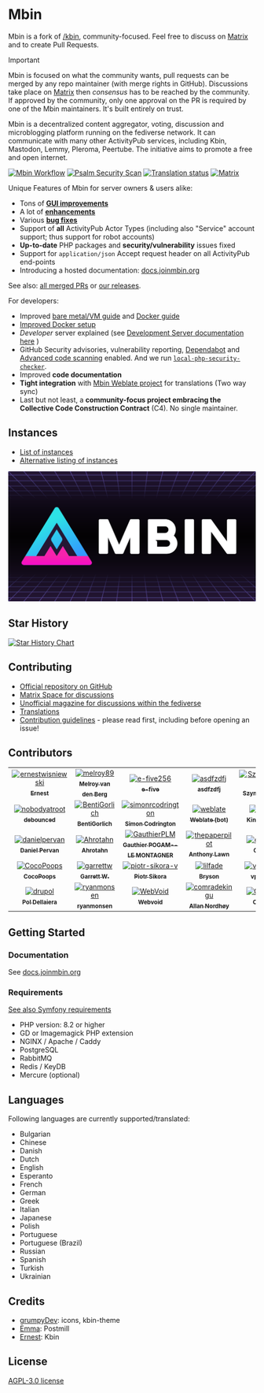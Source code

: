 # Mbin

Mbin is a fork of [/kbin](https://codeberg.org/Kbin/kbin-core), community-focused. Feel free to discuss on [Matrix](https://matrix.to/#/#mbin:melroy.org) and to create Pull Requests.

> [!Important]
> Mbin is focused on what the community wants, pull requests can be merged by any repo maintainer (with merge rights in GitHub). Discussions take place on [Matrix](https://matrix.to/#/#mbin:melroy.org) then _consensus_ has to be reached by the community. If approved by the community, only one approval on the PR is required by one of the Mbin maintainers. It's built entirely on trust.

Mbin is a decentralized content aggregator, voting, discussion and microblogging platform running on the fediverse network. It can
communicate with many other ActivityPub services, including Kbin, Mastodon, Lemmy, Pleroma, Peertube. The initiative aims to
promote a free and open internet.

[![Mbin Workflow](https://github.com/MbinOrg/mbin/actions/workflows/action.yaml/badge.svg?branch=main)](https://github.com/MbinOrg/mbin/actions/workflows/action.yaml?query=branch%3Amain)
[![Psalm Security Scan](https://github.com/MbinOrg/mbin/actions/workflows/psalm.yml/badge.svg?branch=main)](https://github.com/MbinOrg/mbin/actions/workflows/psalm.yml?query=branch%3Amain)
[![Translation status](https://hosted.weblate.org/widgets/mbin/-/svg-badge.svg)](https://hosted.weblate.org/engage/mbin/)
[![Matrix](https://img.shields.io/badge/chat-on%20matrix-brightgreen)](https://matrix.to/#/#mbin:melroy.org)

Unique Features of Mbin for server owners & users alike:

- Tons of **[GUI improvements](https://github.com/MbinOrg/mbin/pulls?q=is%3Apr+is%3Amerged+label%3Afrontend)**
- A lot of **[enhancements](https://github.com/MbinOrg/mbin/pulls?q=is%3Apr+is%3Amerged+label%3Aenhancement)**
- Various **[bug fixes](https://github.com/MbinOrg/mbin/pulls?q=is%3Apr+is%3Amerged+label%3Abug)**
- Support of **all** ActivityPub Actor Types (including also "Service" account support; thus support for robot accounts)
- **Up-to-date** PHP packages and **security/vulnerability** issues fixed
- Support for `application/json` Accept request header on all ActivityPub end-points
- Introducing a hosted documentation: [docs.joinmbin.org](https://docs.joinmbin.org)

See also: [all merged PRs](https://github.com/MbinOrg/mbin/pulls?q=is%3Apr+is%3Amerged) or [our releases](https://github.com/MbinOrg/mbin/releases).

For developers:

- Improved [bare metal/VM guide](https://docs.joinmbin.org/admin/installation/bare_metal) and [Docker guide](https://docs.joinmbin.org/admin/installation/docker/)
- [Improved Docker setup](https://github.com/MbinOrg/mbin/pulls?q=is%3Apr+is%3Amerged+label%3Adocker)
- _Developer_ server explained (see [Development Server documentation here](https://docs.joinmbin.org/contributing/development_server) )
- GitHub Security advisories, vulnerability reporting, [Dependabot](https://github.com/features/security) and [Advanced code scanning](https://docs.github.com/en/code-security/code-scanning/introduction-to-code-scanning/about-code-scanning) enabled. And we run [`local-php-security-checker`](https://github.com/fabpot/local-php-security-checker).
- Improved **code documentation**
- **Tight integration** with [Mbin Weblate project](https://hosted.weblate.org/engage/mbin/) for translations (Two way sync)
- Last but not least, a **community-focus project embracing the Collective Code Construction Contract** (C4). No single maintainer.

## Instances

- [List of instances](https://fedidb.org/software/mbin)
- [Alternative listing of instances](https://mbin.fediverse.observer/list)

![Mbin logo](docs/images/mbin.png)

## Star History

[![Star History Chart](https://api.star-history.com/svg?repos=MbinOrg/mbin&type=Date)](https://star-history.com/#MbinOrg/mbin&Date)

## Contributing

- [Official repository on GitHub](https://github.com/MbinOrg/mbin)
- [Matrix Space for discussions](https://matrix.to/#/#mbin:melroy.org)
- [Unofficial magazine for discussions within the fediverse](https://kbin.run/m/Mdev)
- [Translations](https://hosted.weblate.org/engage/mbin/)
- [Contribution guidelines](CONTRIBUTING.md) - please read first, including before opening an issue!

## Contributors

<!-- readme: contributors -start -->
<table>
<tr>
    <td align="center">
        <a href="https://github.com/ernestwisniewski">
            <img src="https://avatars.githubusercontent.com/u/10058784?v=4" width="100;" alt="ernestwisniewski"/>
            <br />
            <sub><b>Ernest</b></sub>
        </a>
    </td>
    <td align="center">
        <a href="https://github.com/melroy89">
            <img src="https://avatars.githubusercontent.com/u/628926?v=4" width="100;" alt="melroy89"/>
            <br />
            <sub><b>Melroy van den Berg</b></sub>
        </a>
    </td>
    <td align="center">
        <a href="https://github.com/e-five256">
            <img src="https://avatars.githubusercontent.com/u/146029455?v=4" width="100;" alt="e-five256"/>
            <br />
            <sub><b>e-five</b></sub>
        </a>
    </td>
    <td align="center">
        <a href="https://github.com/asdfzdfj">
            <img src="https://avatars.githubusercontent.com/u/20770492?v=4" width="100;" alt="asdfzdfj"/>
            <br />
            <sub><b>asdfzdfj</b></sub>
        </a>
    </td>
    <td align="center">
        <a href="https://github.com/SzymonKaminski">
            <img src="https://avatars.githubusercontent.com/u/8536735?v=4" width="100;" alt="SzymonKaminski"/>
            <br />
            <sub><b>SzymonKaminski</b></sub>
        </a>
    </td>
    <td align="center">
        <a href="https://github.com/cooperaj">
            <img src="https://avatars.githubusercontent.com/u/400210?v=4" width="100;" alt="cooperaj"/>
            <br />
            <sub><b>Adam Cooper</b></sub>
        </a>
    </td></tr>
<tr>
    <td align="center">
        <a href="https://github.com/nobodyatroot">
            <img src="https://avatars.githubusercontent.com/u/35878315?v=4" width="100;" alt="nobodyatroot"/>
            <br />
            <sub><b>debounced</b></sub>
        </a>
    </td>
    <td align="center">
        <a href="https://github.com/BentiGorlich">
            <img src="https://avatars.githubusercontent.com/u/25664458?v=4" width="100;" alt="BentiGorlich"/>
            <br />
            <sub><b>BentiGorlich</b></sub>
        </a>
    </td>
    <td align="center">
        <a href="https://github.com/simonrcodrington">
            <img src="https://avatars.githubusercontent.com/u/12083338?v=4" width="100;" alt="simonrcodrington"/>
            <br />
            <sub><b>Simon Codrington</b></sub>
        </a>
    </td>
    <td align="center">
        <a href="https://github.com/weblate">
            <img src="https://avatars.githubusercontent.com/u/1607653?v=4" width="100;" alt="weblate"/>
            <br />
            <sub><b>Weblate (bot)</b></sub>
        </a>
    </td>
    <td align="center">
        <a href="https://github.com/kkoyung">
            <img src="https://avatars.githubusercontent.com/u/11942650?v=4" width="100;" alt="kkoyung"/>
            <br />
            <sub><b>Kingsley Yung</b></sub>
        </a>
    </td>
    <td align="center">
        <a href="https://github.com/TheVillageGuy">
            <img src="https://avatars.githubusercontent.com/u/47496248?v=4" width="100;" alt="TheVillageGuy"/>
            <br />
            <sub><b>TheVillageGuy</b></sub>
        </a>
    </td></tr>
<tr>
    <td align="center">
        <a href="https://github.com/danielpervan">
            <img src="https://avatars.githubusercontent.com/u/5121830?v=4" width="100;" alt="danielpervan"/>
            <br />
            <sub><b>Daniel Pervan</b></sub>
        </a>
    </td>
    <td align="center">
        <a href="https://github.com/Ahrotahn">
            <img src="https://avatars.githubusercontent.com/u/40727284?v=4" width="100;" alt="Ahrotahn"/>
            <br />
            <sub><b>Ahrotahn</b></sub>
        </a>
    </td>
    <td align="center">
        <a href="https://github.com/GauthierPLM">
            <img src="https://avatars.githubusercontent.com/u/2579741?v=4" width="100;" alt="GauthierPLM"/>
            <br />
            <sub><b>Gauthier POGAM--LE MONTAGNER</b></sub>
        </a>
    </td>
    <td align="center">
        <a href="https://github.com/thepaperpilot">
            <img src="https://avatars.githubusercontent.com/u/3683148?v=4" width="100;" alt="thepaperpilot"/>
            <br />
            <sub><b>Anthony Lawn</b></sub>
        </a>
    </td>
    <td align="center">
        <a href="https://github.com/chall8908">
            <img src="https://avatars.githubusercontent.com/u/315948?v=4" width="100;" alt="chall8908"/>
            <br />
            <sub><b>Chris Hall</b></sub>
        </a>
    </td>
    <td align="center">
        <a href="https://github.com/andrewmoise">
            <img src="https://avatars.githubusercontent.com/u/8404538?v=4" width="100;" alt="andrewmoise"/>
            <br />
            <sub><b>andrewmoise</b></sub>
        </a>
    </td></tr>
<tr>
    <td align="center">
        <a href="https://github.com/CocoPoops">
            <img src="https://avatars.githubusercontent.com/u/7891055?v=4" width="100;" alt="CocoPoops"/>
            <br />
            <sub><b>CocoPoops</b></sub>
        </a>
    </td>
    <td align="center">
        <a href="https://github.com/garrettw">
            <img src="https://avatars.githubusercontent.com/u/84885?v=4" width="100;" alt="garrettw"/>
            <br />
            <sub><b>Garrett W.</b></sub>
        </a>
    </td>
    <td align="center">
        <a href="https://github.com/piotr-sikora-v">
            <img src="https://avatars.githubusercontent.com/u/1295000?v=4" width="100;" alt="piotr-sikora-v"/>
            <br />
            <sub><b>Piotr Sikora</b></sub>
        </a>
    </td>
    <td align="center">
        <a href="https://github.com/lilfade">
            <img src="https://avatars.githubusercontent.com/u/4168401?v=4" width="100;" alt="lilfade"/>
            <br />
            <sub><b>Bryson</b></sub>
        </a>
    </td>
    <td align="center">
        <a href="https://github.com/vpzomtrrfrt">
            <img src="https://avatars.githubusercontent.com/u/3528358?v=4" width="100;" alt="vpzomtrrfrt"/>
            <br />
            <sub><b>vpzomtrrfrt</b></sub>
        </a>
    </td>
    <td align="center">
        <a href="https://github.com/cavebob">
            <img src="https://avatars.githubusercontent.com/u/75441692?v=4" width="100;" alt="cavebob"/>
            <br />
            <sub><b>cavebob</b></sub>
        </a>
    </td></tr>
<tr>
    <td align="center">
        <a href="https://github.com/drupol">
            <img src="https://avatars.githubusercontent.com/u/252042?v=4" width="100;" alt="drupol"/>
            <br />
            <sub><b>Pol Dellaiera</b></sub>
        </a>
    </td>
    <td align="center">
        <a href="https://github.com/ryanmonsen">
            <img src="https://avatars.githubusercontent.com/u/55466117?v=4" width="100;" alt="ryanmonsen"/>
            <br />
            <sub><b>ryanmonsen</b></sub>
        </a>
    </td>
    <td align="center">
        <a href="https://github.com/WebVoid">
            <img src="https://avatars.githubusercontent.com/u/5394649?v=4" width="100;" alt="WebVoid"/>
            <br />
            <sub><b>Webvoid</b></sub>
        </a>
    </td>
    <td align="center">
        <a href="https://github.com/comradekingu">
            <img src="https://avatars.githubusercontent.com/u/13802408?v=4" width="100;" alt="comradekingu"/>
            <br />
            <sub><b>Allan Nordhøy</b></sub>
        </a>
    </td>
    <td align="center">
        <a href="https://github.com/CSDUMMI">
            <img src="https://avatars.githubusercontent.com/u/31551856?v=4" width="100;" alt="CSDUMMI"/>
            <br />
            <sub><b>CSDUMMI</b></sub>
        </a>
    </td></tr>
</table>
<!-- readme: contributors -end -->


## Getting Started

### Documentation

See [docs.joinmbin.org](https://docs.joinmbin.org)

### Requirements

[See also Symfony requirements](https://symfony.com/doc/current/setup.html#technical-requirements)

- PHP version: 8.2 or higher
- GD or Imagemagick PHP extension
- NGINX / Apache / Caddy
- PostgreSQL
- RabbitMQ
- Redis / KeyDB
- Mercure (optional)

## Languages

Following languages are currently supported/translated:

- Bulgarian
- Chinese
- Danish
- Dutch
- English
- Esperanto
- French
- German
- Greek
- Italian
- Japanese
- Polish
- Portuguese
- Portuguese (Brazil)
- Russian
- Spanish
- Turkish
- Ukrainian

## Credits

- [grumpyDev](https://karab.in/u/grumpyDev): icons, kbin-theme
- [Emma](https://codeberg.org/LItiGiousemMA/Postmill): Postmill
- [Ernest](https://github.com/ernestwisniewski): Kbin

## License

[AGPL-3.0 license](LICENSE)
